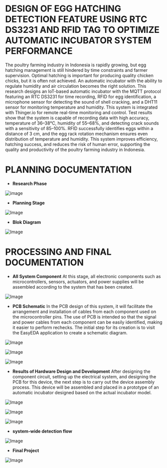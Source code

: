 # **DESIGN OF EGG HATCHING DETECTION FEATURE USING RTC DS3231 AND RFID TAG TO OPTIMIZE AUTOMATIC INCUBATOR SYSTEM PERFORMANCE**


The poultry farming industry in Indonesia is rapidly growing, but egg hatching management is still hindered by time constraints and farmer supervision. Optimal hatching is important for producing quality chicken chicks, but it is often not achieved. An automatic incubator with the ability to regulate humidity and air circulation becomes the right solution. This research designs an IoT-based automatic incubator with the MQTT protocol featuring an RTC DS3231 for time recording, RFID for egg identification, a microphone sensor for detecting the sound of shell cracking, and a DHT11 sensor for monitoring temperature and humidity. This system is integrated with Thinger.io for remote real-time monitoring and control. Test results show that the system is capable of recording data with high accuracy, temperature of 36–38°C, humidity of 55–68%, and detecting crack sounds with a sensitivity of 85–100%. RFID successfully identifies eggs within a distance of 3 cm, and the egg rack rotation mechanism ensures even distribution of temperature and humidity. This system improves efficiency, hatching success, and reduces the risk of human error, supporting the quality and productivity of the poultry farming industry in Indonesia.



# PLANNING DOCUMENTATION
- **Research Phase**

![image](https://github.com/user-attachments/assets/7ea00ecb-8700-42ec-9c48-58eecd9ec813)


- **Planning Stage**

![Image](https://github.com/user-attachments/assets/a201427c-8f30-463f-899c-c598cce08acc)

- **Blok Diagram**

![Image](https://github.com/user-attachments/assets/9e944d14-d925-4277-a51c-d8b796d1fcc7)

# PROCESSING AND FINAL DOCUMENTATION
- **All System Component**
At this stage, all electronic components such as microcontrollers, sensors, actuators, and power supplies will be assembled according to the system that has been created.

![Image](https://github.com/user-attachments/assets/e535c821-a8bf-4c3b-a793-53f5bfe00d60)

- **PCB Schematic**
In the PCB design of this system, it will facilitate the arrangement and installation of cables from each component used on the microcontroller pins. The use of PCB is intended so that the signal and power cables from each component can be easily identified, making it easier to perform rechecks. The initial step for its creation is to visit the EasyEDA application to create a schematic diagram.

![Image](https://github.com/user-attachments/assets/c670f2ea-dc8c-45b0-a77c-5f9535212b4d)

![Image](https://github.com/user-attachments/assets/0d102a99-05e6-4045-a54e-09438a695e99)

![Image](https://github.com/user-attachments/assets/655b4a50-f628-4336-a031-f11b160569ad)

- **Results of Hardware Design and Development**
After designing the component circuit, setting up the electrical system, and designing the PCB for this device, the next step is to carry out the device assembly process. This device will be assembled and placed in a prototype of an automatic incubator designed based on the actual incubator model.

![Image](https://github.com/user-attachments/assets/00c1076e-b08d-41cd-8d0e-b98a005d9a57)

![Image](https://github.com/user-attachments/assets/b3b79742-85fd-4eb4-bfeb-5d587d889d3b)

![Image](https://github.com/user-attachments/assets/4e2c101e-bbc3-464f-a089-c720f184a97c)

- **system-wide detection flow**

![Image](https://github.com/user-attachments/assets/c99c6a9f-732c-405a-a449-ec262acf31d1)

- **Final Project**

![Image](https://github.com/user-attachments/assets/c8ecb3a4-a21e-4c55-82f5-064c42994203)
